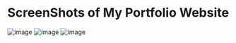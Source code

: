 # ScreenShots of My Portfolio Website
![image](https://github.com/user-attachments/assets/cc85100d-54b9-4d47-88fb-10fe4a0c4b31)
![image](https://github.com/user-attachments/assets/45019cf9-8163-47eb-a217-738bebfaad40)
![image](https://github.com/user-attachments/assets/673ddd12-dbb2-4a51-a28c-ac99d57a03eb)


